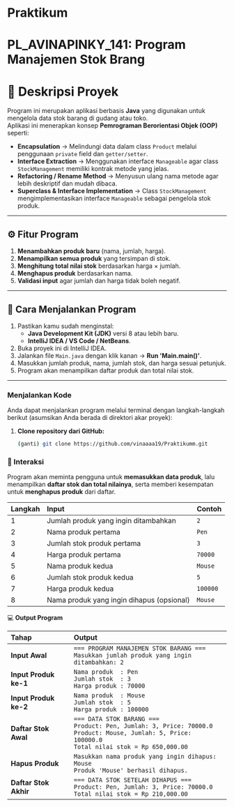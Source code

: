 # Praktikum
# PL_AVINAPINKY_141: Program Manajemen Stok Brang

# 📖 Deskripsi Proyek

Program ini merupakan aplikasi berbasis **Java** yang digunakan untuk mengelola data stok barang di gudang atau toko.  
Aplikasi ini menerapkan konsep **Pemrograman Berorientasi Objek (OOP)** seperti:

- **Encapsulation** → Melindungi data dalam class `Product` melalui penggunaan `private` field dan `getter/setter`.
- **Interface Extraction** → Menggunakan interface `Manageable` agar class `StockManagement` memiliki kontrak metode yang jelas.
- **Refactoring / Rename Method** → Menyusun ulang nama metode agar lebih deskriptif dan mudah dibaca.
- **Superclass & Interface Implementation** → Class `StockManagement` mengimplementasikan interface `Manageable` sebagai pengelola stok produk.

---
## ⚙️ **Fitur Program**
1. **Menambahkan produk baru** (nama, jumlah, harga).
2. **Menampilkan semua produk** yang tersimpan di stok.
3. **Menghitung total nilai stok** berdasarkan harga × jumlah.
4. **Menghapus produk** berdasarkan nama.
5. **Validasi input** agar jumlah dan harga tidak boleh negatif.

---
## 🚀 **Cara Menjalankan Program**
1. Pastikan kamu sudah menginstal:
    - **Java Development Kit (JDK)** versi 8 atau lebih baru.
    - **IntelliJ IDEA / VS Code / NetBeans**.
2. Buka proyek ini di IntelliJ IDEA.
3. Jalankan file `Main.java` dengan klik kanan → **Run 'Main.main()'**.
4. Masukkan jumlah produk, nama, jumlah stok, dan harga sesuai petunjuk.
5. Program akan menampilkan daftar produk dan total nilai stok.

---
### Menjalankan Kode

Anda dapat menjalankan program melalui terminal dengan langkah-langkah berikut (asumsikan Anda berada di direktori akar proyek):

1. **Clone repository dari GitHub:**
   ```bash
   (ganti) git clone https://github.com/vinaaaa19/Praktikumm.git

### 🧠 Interaksi

Program akan meminta pengguna untuk **memasukkan data produk**, lalu menampilkan **daftar stok dan total nilainya**, serta memberi kesempatan untuk **menghapus produk** dari daftar.

| Langkah | Input | Contoh   |
|:---|:---|:---------|
| 1 | Jumlah produk yang ingin ditambahkan | `2`      |
| 2 | Nama produk pertama | `Pen`    |
| 3 | Jumlah stok produk pertama | `3`      |
| 4 | Harga produk pertama | `70000`  |
| 5 | Nama produk kedua | `Mouse`  |
| 6 | Jumlah stok produk kedua | `5`      |
| 7 | Harga produk kedua | `100000` |
| 8 | Nama produk yang ingin dihapus (opsional) | `Mouse`  |

💻 **Output Program**

| Tahap | Output |
|:------|:--------|
| **Input Awal** | `=== PROGRAM MANAJEMEN STOK BARANG ===`<br>`Masukkan jumlah produk yang ingin ditambahkan: 2` |
| **Input Produk ke-1** | `Nama produk  : Pen`<br>`Jumlah stok  : 3`<br>`Harga produk : 70000` |
| **Input Produk ke-2** | `Nama produk  : Mouse`<br>`Jumlah stok  : 5`<br>`Harga produk : 100000` |
| **Daftar Stok Awal** | `=== DATA STOK BARANG ===`<br>`Product: Pen, Jumlah: 3, Price: 70000.0`<br>`Product: Mouse, Jumlah: 5, Price: 100000.0`<br>`Total nilai stok = Rp 650,000.00` |
| **Hapus Produk** | `Masukkan nama produk yang ingin dihapus: Mouse`<br>`Produk 'Mouse' berhasil dihapus.` |
| **Daftar Stok Akhir** | `=== DATA STOK SETELAH DIHAPUS ===`<br>`Product: Pen, Jumlah: 3, Price: 70000.0`<br>`Total nilai stok = Rp 210,000.00` |

